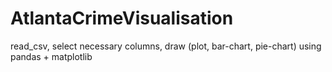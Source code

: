 # AtlantaCrimeVisualisation
read_csv, select necessary columns, draw (plot, bar-chart, pie-chart) using pandas + matplotlib
